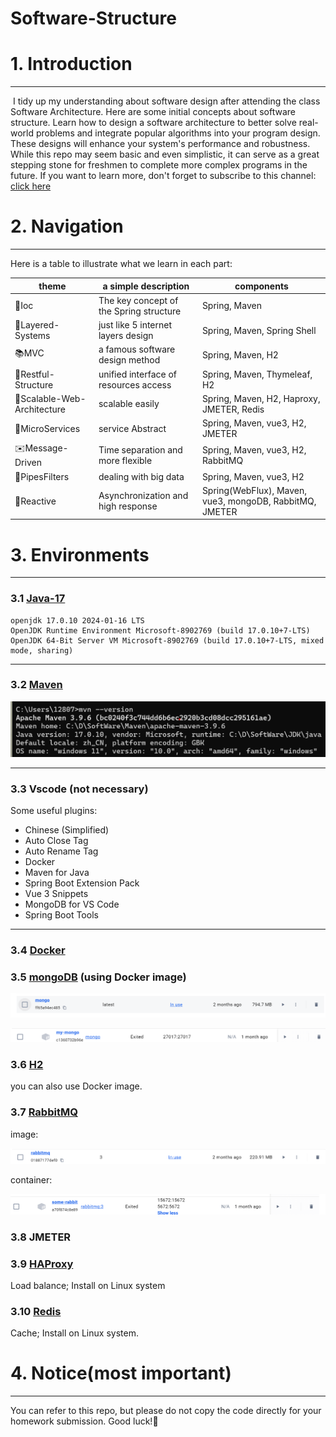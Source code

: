 # Software-Structure



# 1. Introduction

------

​		I tidy up my understanding about software design after attending  the class Software Architecture. Here are some initial concepts about software structure. Learn how to design a software architecture to better solve real-world problems and integrate popular algorithms into your program design. These designs will enhance your system's performance and robustness. While this repo may seem basic and even simplistic, it can serve as a great stepping stone for freshmen to complete more complex programs in the future. If you want to learn more, don't forget to subscribe to this channel:     [click here](https://space.bilibili.com/347527982/channel/seriesdetail?sid=408707)



# 2. Navigation

------

Here is a table to illustrate what we learn in each part:

| theme                      | a simple description                    | components                                               |
| -------------------------- | --------------------------------------- | -------------------------------------------------------- |
| 💉Ioc                       | The key concept of the Spring structure | Spring, Maven                                            |
| 🗼Layered-Systems           | just like 5 internet layers design      | Spring, Maven, Spring Shell                              |
| 📚MVC                       | a famous software design  method        | Spring, Maven, H2                                        |
| 🧩Restful-Structure         | unified interface of resources access   | Spring, Maven, Thymeleaf, H2                             |
| 💎Scalable-Web-Architecture | scalable easily                         | Spring, Maven, H2, Haproxy, JMETER, Redis                |
| 🐜MicroServices             | service Abstract                        | Spring, Maven, vue3,  H2, JMETER                         |
| ✉️Message-Driven            | Time separation and more flexible       | Spring, Maven, vue3, H2, RabbitMQ                        |
| 🪈PipesFilters              | dealing with big data                   | Spring, Maven, vue3, H2                                  |
| 🔔Reactive                  | Asynchronization and high response      | Spring(WebFlux), Maven, vue3,  mongoDB, RabbitMQ, JMETER |






# 3. Environments

------



### 3.1  [Java-17](https://www.openlogic.com/openjdk-downloads?field_java_parent_version_target_id=807&field_operating_system_target_id=436&field_architecture_target_id=391&field_java_package_target_id=396)

```shell
openjdk 17.0.10 2024-01-16 LTS
OpenJDK Runtime Environment Microsoft-8902769 (build 17.0.10+7-LTS)
OpenJDK 64-Bit Server VM Microsoft-8902769 (build 17.0.10+7-LTS, mixed mode, sharing)
```

------



### 3.2  [Maven](https://maven.apache.org/download.cgi)

![maven-version](./Photos/maven-version.png)

------



### 3.3 Vscode (not necessary)

Some useful plugins:

- Chinese (Simplified)
- Auto Close Tag
- Auto Rename Tag
- Docker
- Maven for Java
- Spring Boot Extension Pack
- Vue 3 Snippets
- MongoDB for VS Code
- Spring Boot Tools

------

### 3.4 [Docker](https://docs.docker.com/desktop/install/windows-install/)

### 3.5 [mongoDB](https://hub.docker.com/_/mongo/) (using Docker image) 

![mogo-image](./Photos/mogo-image.png)

![mogo-container](./Photos/mogo-container.png)

### 3.6 [H2](http://www.h2database.com/html/main.html)

you can also use Docker  image.

### 3.7 [RabbitMQ](https://www.rabbitmq.com/docs/download)

image:

![rabbitMq](./Photos/rabbitMq.png)

container:

![rabbitMq-container](./Photos/rabbitMq-container.png)



### 3.8 JMETER



### 3.9 [HAProxy](https://www.haproxy.org/#down)

Load balance; Install  on Linux system

### 3.10 [Redis](https://redis.io/downloads/)

Cache; Install on Linux system.



# 4. Notice(most important)

------

You can refer to this repo, but please do not copy the code directly for your homework submission. Good luck!👿

